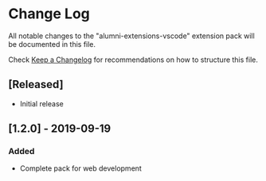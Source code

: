 # Change Log

All notable changes to the "alumni-extensions-vscode" extension pack will be documented in this file.

Check [Keep a Changelog](http://keepachangelog.com/) for recommendations on how to structure this file.

## [Released]

- Initial release

## [1.2.0] - 2019-09-19
### Added
- Complete pack for web development